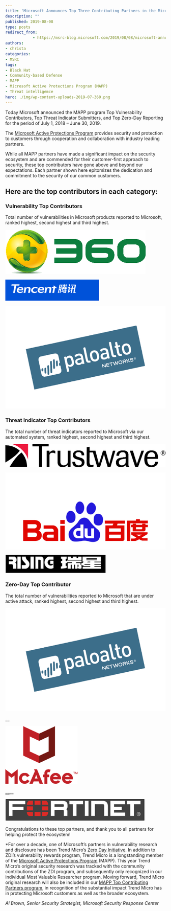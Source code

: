 ```yaml
---
title: 'Microsoft Announces Top Three Contributing Partners in the Microsoft Active Protections Program (MAPP)'
description: ""
published: 2019-08-08
type: posts
redirect_from:
            - https://msrc-blog.microsoft.com/2019/08/08/microsoft-announces-top-three-contributing-partners-in-the-microsoft-active-protections-program-mapp/
authors:
- christa
categories:
- MSRC
tags:
- Black Hat
- Community-based Defense
- MAPP
- Microsoft Active Protections Program (MAPP)
- Threat intelligemce
hero: ./img/wp-content-uploads-2019-07-360.png
---
```

<!-- wp:paragraph -->

Today Microsoft announced the MAPP program Top Vulnerability Contributors, Top Threat Indicator Submitters, and Top Zero-Day Reporting for the period of July 1, 2018 – June 30, 2019.

<!-- /wp:paragraph -->

<!-- wp:paragraph -->

The [Microsoft Active Protections Program](https://www.microsoft.com/en-us/msrc/mapp) provides security and protection to customers through cooperation and collaboration with industry leading partners.

<!-- /wp:paragraph -->

<!-- wp:paragraph -->

While all MAPP partners have made a significant impact on the security ecosystem and are commended for their customer-first approach to security, these top contributors have gone above and beyond our expectations. Each partner shown here epitomizes the dedication and commitment to the security of our common customers.

<!-- /wp:paragraph -->

<!-- wp:heading -->

## Here are the top contributors in each category:

<!-- /wp:heading -->

<!-- wp:heading {"level":3} -->

### Vulnerability Top Contributors

<!-- /wp:heading -->

<!-- wp:paragraph -->

Total number of vulnerabilities in Microsoft products reported to Microsoft, ranked highest, second highest and third highest.

<!-- /wp:paragraph -->

<!-- wp:image {"id":10830,"align":"center","width":249,"height":79,"linkDestination":"custom"} -->

[![](./img/wp-content-uploads-2019-07-360.png)](http://www.360safe.com/)

<!-- /wp:image -->

<!-- wp:image {"id":10831,"align":"center","width":285,"height":64,"linkDestination":"custom"} -->

[![](./img/wp-content-uploads-2019-07-Tencent.png)](http://www.tencent.com/en-us/)

<!-- /wp:image -->

<!-- wp:image {"id":10832,"align":"center","width":313,"height":199,"linkDestination":"custom"} -->

[![](./img/wp-content-uploads-2019-07-Palo.png)](https://www.paloaltonetworks.com/)

<!-- /wp:image -->

<!-- wp:paragraph -->

<!-- /wp:paragraph -->

<!-- wp:heading {"level":3} -->

### Threat Indicator Top Contributors

<!-- /wp:heading -->

<!-- wp:paragraph -->

The total number of threat indicators reported to Microsoft via our automated system, ranked highest, second highest and third highest.

<!-- /wp:paragraph -->

<!-- wp:image {"id":10827,"align":"center","width":318,"height":46,"linkDestination":"custom"} -->

[![](./img/wp-content-uploads-2019-07-Trustwave.png)](https://www.trustwave.com/home/)

<!-- /wp:image -->

<!-- wp:paragraph -->

[](https://www.trustwave.com/home/)

<!-- /wp:paragraph -->

<!-- wp:image {"id":10828,"align":"center","width":277,"height":132,"linkDestination":"custom"} -->

[![](./img/wp-content-uploads-2019-07-Baidu.png)](https://www.baidu.com/)

<!-- /wp:image -->

<!-- wp:paragraph -->

[](https://www.baidu.com/)

<!-- /wp:paragraph -->

<!-- wp:image {"id":10829,"align":"center","width":339,"height":60,"linkDestination":"custom"} -->

[![](./img/wp-content-uploads-2019-07-Rising.png)](http://www.rising.com.cn/)

<!-- /wp:image -->

<!-- wp:paragraph -->

[](http://www.rising.com.cn/)

<!-- /wp:paragraph -->

<!-- wp:heading {"level":3} -->

### Zero-Day Top Contributor

<!-- /wp:heading -->

<!-- wp:paragraph -->

The total number of vulnerabilities reported to Microsoft that are under active attack, ranked highest, second highest and third highest.

<!-- /wp:paragraph -->

<!-- wp:image {"id":10833,"align":"center","width":333,"height":212,"linkDestination":"custom"} -->

[![](./img/wp-content-uploads-2019-07-Palo-1.png)](https://www.paloaltonetworks.com/)

<!-- /wp:image -->

<!-- wp:paragraph -->

[](https://www.paloaltonetworks.com/)\_\_

<!-- /wp:paragraph -->

<!-- wp:image {"id":10834,"align":"center","width":214,"height":170,"linkDestination":"custom"} -->

[![](./img/wp-content-uploads-2019-07-McAfee.png)](http://www.mcafee.com/us/)

<!-- /wp:image -->

<!-- wp:paragraph -->

[\_\_](http://www.mcafee.com/us/)\_\_

<!-- /wp:paragraph -->

<!-- wp:image {"id":10835,"align":"center","width":355,"height":55,"linkDestination":"custom"} -->

[![](./img/wp-content-uploads-2019-07-Fortinet.png)](http://www.fortinet.com/)

<!-- /wp:image -->

<!-- wp:paragraph -->

[](http://www.fortinet.com/)

<!-- /wp:paragraph -->

<!-- wp:paragraph -->

Congratulations to these top partners, and thank you to all partners for helping protect the ecosystem!

<!-- /wp:paragraph -->

<!-- wp:paragraph -->

\*For over a decade, one of Microsoft’s partners in vulnerability research and disclosure has been Trend Micro’s [Zero Day Initiative](https://nam06.safelinks.protection.outlook.com/?url=https%3A%2F%2Fwww.zerodayinitiative.com%2F&data=02%7C01%7Calbrow%40microsoft.com%7C27e9c4f359ad4ed8165308d71b47576e%7C72f988bf86f141af91ab2d7cd011db47%7C1%7C0%7C637007865546185990&sdata=kYVsv9CEsIvJafqIiXwlQaDNJFnk6CVxsJx7u%2F6EUig%3D&reserved=0). In addition to ZDI’s vulnerability rewards program, Trend Micro is a longstanding member of the [Microsoft Active Protections Program](https://nam06.safelinks.protection.outlook.com/?url=https%3A%2F%2Fwww.microsoft.com%2Fen-us%2Fmsrc%2Fmapp%3Frtc%3D1&data=02%7C01%7Calbrow%40microsoft.com%7C27e9c4f359ad4ed8165308d71b47576e%7C72f988bf86f141af91ab2d7cd011db47%7C1%7C0%7C637007865546185990&sdata=wpajPmsRHAuxhODZQikBMygkmgZGg%2FCXmv7GEGwJWKs%3D&reserved=0) (MAPP). This year Trend Micro’s original security research was tracked with the community contributions of the ZDI program, and subsequently only recognized in our individual Most Valuable Researcher program. Moving forward, Trend Micro original research will also be included in our [MAPP Top Contributing Partners program](https://nam06.safelinks.protection.outlook.com/?url=https%3A%2F%2Fmsrc-blog.microsoft.com%2F2019%2F07%2F25%2Fmicrosoft-announces-top-contributing-partners-in-the-microsoft-active-protections-program-mapp%2F&data=02%7C01%7Calbrow%40microsoft.com%7C27e9c4f359ad4ed8165308d71b47576e%7C72f988bf86f141af91ab2d7cd011db47%7C1%7C0%7C637007865546195985&sdata=diA04kwRSEwUHLIPgzC%2FV20VsFo9%2BOBMoTM0pBTVnqk%3D&reserved=0), in recognition of the substantial impact Trend Micro has in protecting Microsoft customers as well as the broader ecosystem.

<!-- /wp:paragraph -->

<!-- wp:paragraph -->

_Al Brown, Senior Security Strategist, Microsoft Security Response Center_

<!-- /wp:paragraph -->

<!-- wp:paragraph -->

<!-- /wp:paragraph -->

